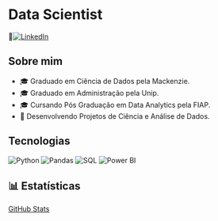 # Data Scientist
📍[![LinkedIn](https://img.shields.io/badge/LinkedIn-0077B5?style=for-the-badge&logo=linkedin&logoColor=white)](https://www.linkedin.com/in/gabriel-furtado30)

## Sobre mim
- 🎓 Graduado em Ciência de Dados pela Mackenzie.
- 🎓 Graduado em Administração pela Unip.
- 🎓 Cursando Pós Graduação em Data Analytics pela FIAP.
- 🚀 Desenvolvendo Projetos de Ciência e Análise de Dados.

## Tecnologias
![Python](https://img.shields.io/badge/Python-3776AB?style=for-the-badge&logo=python&logoColor=white)
![Pandas](https://img.shields.io/badge/Pandas-150458?style=for-the-badge&logo=pandas&logoColor=white)
![SQL](https://img.shields.io/badge/SQL-4479A1?style=for-the-badge&logo=mysql&logoColor=white)
![Power BI](https://img.shields.io/badge/PowerBI-F2C811?style=for-the-badge&logo=powerbi&logoColor=black)



## 📊 Estatísticas
[GitHub Stats](https://github-readme-stats.vercel.app/api?username=GFurts&show_icons=true&theme=dark)

